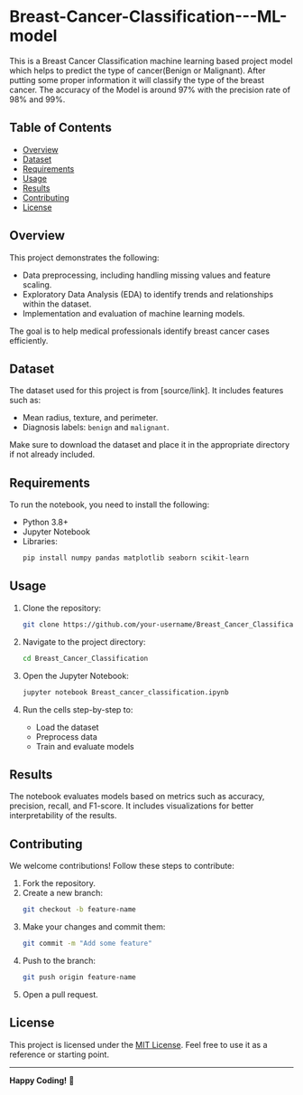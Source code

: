# Breast-Cancer-Classification---ML-model
This is a Breast Cancer Classification machine learning based project model which helps to predict the type of cancer(Benign or Malignant). After putting some proper information it will classify the type of the breast cancer. The accuracy of the Model is around 97% with the precision rate of 98% and 99%.


## Table of Contents
- [Overview](#overview)
- [Dataset](#dataset)
- [Requirements](#requirements)
- [Usage](#usage)
- [Results](#results)
- [Contributing](#contributing)
- [License](#license)

## Overview
This project demonstrates the following:
- Data preprocessing, including handling missing values and feature scaling.
- Exploratory Data Analysis (EDA) to identify trends and relationships within the dataset.
- Implementation and evaluation of machine learning models.

The goal is to help medical professionals identify breast cancer cases efficiently.

## Dataset
The dataset used for this project is from [source/link]. It includes features such as:
- Mean radius, texture, and perimeter.
- Diagnosis labels: `benign` and `malignant`.

Make sure to download the dataset and place it in the appropriate directory if not already included.

## Requirements
To run the notebook, you need to install the following:

- Python 3.8+
- Jupyter Notebook
- Libraries:
  ```bash
  pip install numpy pandas matplotlib seaborn scikit-learn
  ```

## Usage
1. Clone the repository:
   ```bash
   git clone https://github.com/your-username/Breast_Cancer_Classification.git
   ```

2. Navigate to the project directory:
   ```bash
   cd Breast_Cancer_Classification
   ```

3. Open the Jupyter Notebook:
   ```bash
   jupyter notebook Breast_cancer_classification.ipynb
   ```

4. Run the cells step-by-step to:
   - Load the dataset
   - Preprocess data
   - Train and evaluate models

## Results
The notebook evaluates models based on metrics such as accuracy, precision, recall, and F1-score. It includes visualizations for better interpretability of the results.

## Contributing
We welcome contributions! Follow these steps to contribute:

1. Fork the repository.
2. Create a new branch:
   ```bash
   git checkout -b feature-name
   ```
3. Make your changes and commit them:
   ```bash
   git commit -m "Add some feature"
   ```
4. Push to the branch:
   ```bash
   git push origin feature-name
   ```
5. Open a pull request.

## License
This project is licensed under the [MIT License](LICENSE). Feel free to use it as a reference or starting point.

---

**Happy Coding!** 🎉

